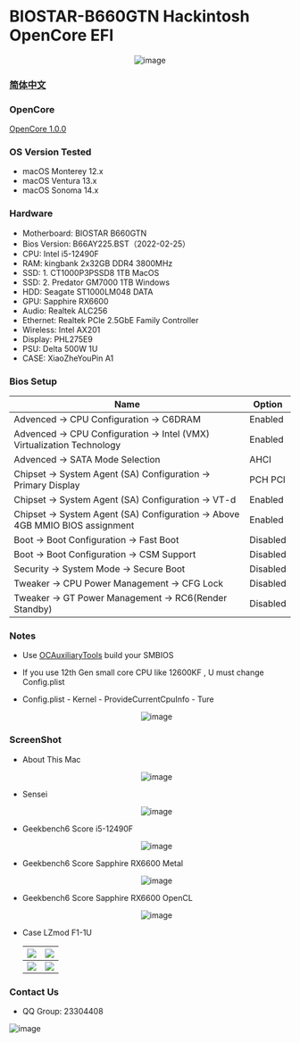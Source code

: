 # BIOSTAR-B660GTN Hackintosh OpenCore EFI

<div align="center">

![image](ScreenShot/Motherboard/Motherboard.EN.png)

</div>

### [简体中文](README.zh_CN.md)

### OpenCore

[OpenCore 1.0.0](https://github.com/acidanthera/OpenCorePkg)

### OS Version Tested

- macOS Monterey 12.x
- macOS Ventura 13.x
- macOS Sonoma 14.x

### Hardware

- Motherboard: BIOSTAR B660GTN
- Bios Version: B66AY225.BST（2022-02-25）
- CPU: Intel i5-12490F
- RAM: kingbank 2x32GB DDR4 3800MHz
- SSD: 1. CT1000P3PSSD8 1TB MacOS
- SSD: 2. Predator GM7000 1TB Windows
- HDD: Seagate ST1000LM048 DATA
- GPU: Sapphire RX6600
- Audio: Realtek ALC256
- Ethernet: Realtek PCle 2.5GbE Family Controller
- Wireless: Intel AX201
- Display: PHL275E9
- PSU: Delta 500W 1U
- CASE: XiaoZheYouPin A1

### Bios Setup

| Name                                                                        | Option   |
|-----------------------------------------------------------------------------|----------|
| Advenced → CPU Configuration →  C6DRAM                                      | Enabled  |
| Advenced → CPU Configuration →  Intel (VMX) Virtualization Technology       | Enabled  |
| Advenced → SATA Mode Selection                                              | AHCI     |
| Chipset → System Agent (SA) Configuration → Primary Display                 | PCH PCI  |
| Chipset → System Agent (SA) Configuration →  VT-d                           | Enabled  |
| Chipset → System Agent (SA) Configuration →  Above 4GB MMIO BIOS assignment | Enabled  |
| Boot → Boot Configuration → Fast Boot                                       | Disabled |
| Boot → Boot Configuration → CSM Support                                     | Disabled |
| Security → System Mode → Secure Boot                                        | Disabled |
| Tweaker → CPU Power Management → CFG Lock                                   | Disabled |
| Tweaker → GT Power Management → RC6(Render Standby)                         | Disabled |

### Notes

- Use [OCAuxiliaryTools](https://github.com/ic005k/OCAuxiliaryTools) build your SMBIOS

- If you use 12th Gen small core CPU like 12600KF , U must change Config.plist

- Config.plist - Kernel - ProvideCurrentCpuInfo - Ture

   <div align="center">

  ![image](ScreenShot/config.webp)

   </div>

### ScreenShot

- About This Mac

    <div align="center">

  ![image](ScreenShot/Mac_Version.webp)

    </div>

- Sensei

    <div align="center">

  ![image](ScreenShot/Sensei.webp)

    </div>

- Geekbench6 Score i5-12490F

    <div align="center">

  ![image](ScreenShot/Geekbench/CPU.webp)

    </div>

- Geekbench6 Score Sapphire RX6600 Metal

    <div align="center">

  ![image](ScreenShot/Geekbench/GPU_Metal.webp)

    </div>

- Geekbench6 Score Sapphire RX6600 OpenCL

    <div align="center">

  ![image](ScreenShot/Geekbench/GPU_OpenCL.webp)

    </div>

- Case LZmod F1-1U

  | ![](/ScreenShot/Case/1.webp) | ![](/ScreenShot/Case/2.webp) |
  |------------------------------|------------------------------|
  | ![](/ScreenShot/Case/4.webp) | ![](/ScreenShot/Case/3.webp) |

### Contact Us

- QQ Group: 23304408

![image](ScreenShot/QRCode.png)